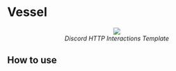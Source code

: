 # Vessel
<div style="text-align: center;">
  <img src="https://i.imgur.com/WuhFlQI.png">
  <div style="font-style: italic;">Discord HTTP Interactions Template</div>
</div>

## How to use